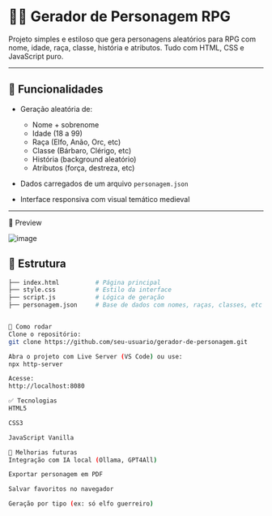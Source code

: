 # 🧙‍♂️ Gerador de Personagem RPG

Projeto simples e estiloso que gera personagens aleatórios para RPG com nome, idade, raça, classe, história e atributos. Tudo com HTML, CSS e JavaScript puro.

---

## 🎯 Funcionalidades

- Geração aleatória de:
  - Nome + sobrenome
  - Idade (18 a 99)
  - Raça (Elfo, Anão, Orc, etc)
  - Classe (Bárbaro, Clérigo, etc)
  - História (background aleatório)
  - Atributos (força, destreza, etc)

- Dados carregados de um arquivo `personagem.json`
- Interface responsiva com visual temático medieval

---

📸 Preview


![image](https://github.com/user-attachments/assets/1726580c-10ab-427a-a3e6-b32d9dbf9000)


## 📁 Estrutura

```bash
├── index.html          # Página principal
├── style.css           # Estilo da interface
├── script.js           # Lógica de geração
├── personagem.json     # Base de dados com nomes, raças, classes, etc


🚀 Como rodar
Clone o repositório:
git clone https://github.com/seu-usuario/gerador-de-personagem.git

Abra o projeto com Live Server (VS Code) ou use:
npx http-server

Acesse:
http://localhost:8080

✅ Tecnologias
HTML5

CSS3

JavaScript Vanilla

🔮 Melhorias futuras
Integração com IA local (Ollama, GPT4All)

Exportar personagem em PDF

Salvar favoritos no navegador

Geração por tipo (ex: só elfo guerreiro)






